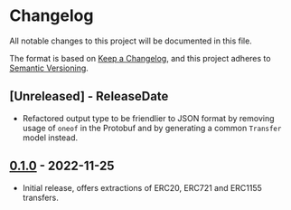 # Changelog

All notable changes to this project will be documented in this file.

The format is based on [Keep a Changelog](https://keepachangelog.com/en/1.0.0/),
and this project adheres to [Semantic Versioning](https://semver.org/spec/v2.0.0.html).

<!-- next-header -->

## [Unreleased] - ReleaseDate

* Refactored output type to be friendlier to JSON format by removing usage of `oneof` in the Protobuf
  and by generating a common `Transfer` model instead.

## [0.1.0] - 2022-11-25

* Initial release, offers extractions of ERC20, ERC721 and ERC1155 transfers.

<!-- next-url -->
[0.1.0]: https://github.com/assert-rs/predicates-rs/compare/v0.9.0...v1.0.0
